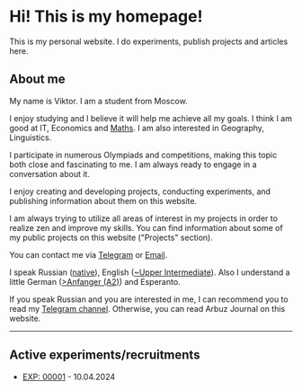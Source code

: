 # Hi! This is my homepage!

This is my personal website. I do experiments, publish projects and articles here. 

## About me

My name is Viktor. I am a student from Moscow.

I enjoy studying and I believe it will help me achieve all my goals.
I think I am good at IT, Economics and [Maths](https://www.thesaurus.com/e/grammar/math-vs-maths/#:~:text=Math%20is%20the%20preferred%20term,places%20while%20maths%20was%20elsewhere.).
I am also interested in Geography, Linguistics.

I participate in numerous Olympiads and competitions, making this topic both close and fascinating to me. I am always ready to engage in a conversation about it.

I enjoy creating and developing projects, conducting experiments, and publishing information about them on this website. 

I am always trying to utilize all areas of interest in my projects in order to realize zen and improve my skills.
You can find information about some of my public projects on this website ("Projects" section).

You can contact me via [Telegram](https://t.me/Grey31) or [Email](https://arbuz.icu/mail). 

I speak Russian ([native](https://en.wikipedia.org/wiki/Russian_language)), English ([~Upper Intermediate](https://learnenglish.britishcouncil.org/english-levels)). Also I understand a little German ([>Anfanger (A2)](https://www.goethe.de/ins/ru/de/spr/kon/stu.html)) and Esperanto.

If you speak Russian and you are interested in me, I can recommend you to read my [Telegram channel](https://t.me/marakarka). Otherwise, you can read Arbuz Journal on this website.


- - -


## Active experiments/recruitments

- [EXP: 00001](https://arbuz.icu/experiments/00001) - 10.04.2024
